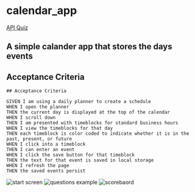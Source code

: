 # calendar_app

[API Quiz](https://trv893.github.io/calendar_app/)

## A simple calander app that stores the days events
## Acceptance Criteria

```
## Acceptance Criteria

GIVEN I am using a daily planner to create a schedule
WHEN I open the planner
THEN the current day is displayed at the top of the calendar
WHEN I scroll down
THEN I am presented with timeblocks for standard business hours
WHEN I view the timeblocks for that day
THEN each timeblock is color coded to indicate whether it is in the past, present, or future
WHEN I click into a timeblock
THEN I can enter an event
WHEN I click the save button for that timeblock
THEN the text for that event is saved in local storage
WHEN I refresh the page
THEN the saved events persist
```
![start screen](./assets/first.PNG)
![questions example](./assets/second.PNG)
![scorebaord](./assets/third.PNG)
